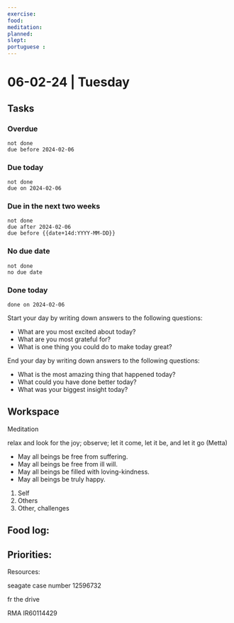 ```yaml
---
exercise: 
food:
meditation:
planned:
slept:
portuguese :
---
```


# 06-02-24 | Tuesday

## Tasks
### Overdue
```tasks
not done
due before 2024-02-06
```

### Due today
```tasks
not done
due on 2024-02-06
```

### Due in the next two weeks
```tasks
not done
due after 2024-02-06
due before {{date+14d:YYYY-MM-DD}}
```

### No due date
```tasks
not done
no due date
```

### Done today
```tasks
done on 2024-02-06
```


Start your day by writing down answers to the following questions:

- What are you most excited about today? 
- What are you most grateful for? 
- What is one thing you could do to make today great?  

End your day by writing down answers to the following questions: 

- What is the most amazing thing that happened today? 
- What could you have done better today? 
- What was your biggest insight today?

## Workspace

Meditation 

relax and look for the joy; observe; let it come, let it be, and let it go
(Metta)
-   May all beings be free from suffering.
-   May all beings be free from ill will.
-   May all beings be filled with loving-kindness.
-   May all beings be truly happy.

1. Self
2. Others
3. Other, challenges

Food log:
- 

Priorities:
- 

Resources:

seagate case number 12596732

fr the drive

RMA IR60114429